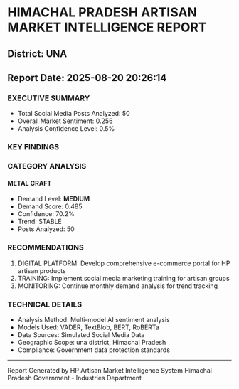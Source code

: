 # HIMACHAL PRADESH ARTISAN MARKET INTELLIGENCE REPORT
## District: UNA
## Report Date: 2025-08-20 20:26:14

### EXECUTIVE SUMMARY
- Total Social Media Posts Analyzed: 50
- Overall Market Sentiment: 0.256
- Analysis Confidence Level: 0.5%

### KEY FINDINGS

### CATEGORY ANALYSIS

#### METAL CRAFT
- Demand Level: **MEDIUM**
- Demand Score: 0.485
- Confidence: 70.2%
- Trend: STABLE
- Posts Analyzed: 50

### RECOMMENDATIONS
1. DIGITAL PLATFORM: Develop comprehensive e-commerce portal for HP artisan products
2. TRAINING: Implement social media marketing training for artisan groups
3. MONITORING: Continue monthly demand analysis for trend tracking

### TECHNICAL DETAILS
- Analysis Method: Multi-model AI sentiment analysis
- Models Used: VADER, TextBlob, BERT, RoBERTa
- Data Sources: Simulated Social Media Data
- Geographic Scope: una district, Himachal Pradesh
- Compliance: Government data protection standards

---
Report Generated by HP Artisan Market Intelligence System
Himachal Pradesh Government - Industries Department
